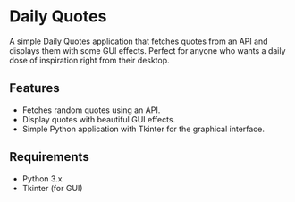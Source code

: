 # Daily Quotes

A simple Daily Quotes application that fetches quotes from an API and displays them with some GUI effects. Perfect for anyone who wants a daily dose of inspiration right from their desktop.

## Features

- Fetches random quotes using an API.
- Display quotes with beautiful GUI effects.
- Simple Python application with Tkinter for the graphical interface.

## Requirements

- Python 3.x
- Tkinter (for GUI)
